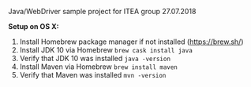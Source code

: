 Java/WebDriver sample project for ITEA group 27.07.2018

**Setup on OS X:**
1. Install Homebrew package manager if not installed (https://brew.sh/)
2. Install JDK 10 via Homebrew
`brew cask install java`
3. Verify that JDK 10 was installed
`java -version`
4. Install Maven via Homebrew
`brew install maven`
5. Verify that Maven was installed
`mvn -version`